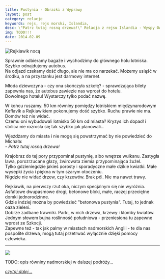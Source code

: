 ```yaml
---
title: Pustynia - Obrazki z Wyprawy
layout: post
category: relacje
keywords: rejs, rejs morski, Islandia, 
desc: \"Patrz tutaj rosną drzewa!\" Relacja z rejsu Islandia - Wyspy Owcze - Szkocja - Hebrydy - Mann - Irlandia.
img: TODO!!!
date: 2014-02-09
---
```


![Rejkiawik nocą](https://draftin.com:443/images/622?token=FRfUn83EiH-qaEJaRM7HaBLW5bT8uv4ok9aRXIi0x3jJ95bz41HUjyjsb2YyrQ5S2DQJSiMs5pefIHr2084ZBP0)

Sprawnie odbieramy bagaże i wychodzimy do głównego holu lotniska. Szybko odnajdujemy autobus.  
Na odjazd czekamy dość długo, ale nie ma co narzekać. Możemy usiąść w środku, a na przystanku jest darmowy internet.   

Młoda dziewczyna - czy ona skończyła szkołę? - sprawdzająca bilety zapewnia nas, że autobus zawiezie nas wprost do hotelu.   
Dowolnego hotelu! Wystarczy tylko podać nazwę.  

W końcu ruszamy. 50 km równiny pomiędzy lotniskiem międzynarodowym Keflavík a Rejkiawikiem pokonujemy dość szybko. Ruchu prawie nie ma. Domów też nie widać.  
Czemu oni wybudowali lotnisko 50 km od miasta? Kryzys ich dopadł i stolica nie rozrosła się tak szybko jak planowali...  

Wjeżdżamy do miasta i nie mogę się powstrzymać by nie powiedzieć do Michała:  
*- Patrz tutaj rosną drzewa!*  

Krajobraz do tej pory przypominał pustynię, albo wnętrze wulkanu. Zastygła lawa, porozrzucane głazy, żwirowata ziemia przypominająca żużel.   
Tylko gdzieniegdzie jakieś porosty i sporadyczne małe dzikie kwiatki. Małe wysepki życia i piękna w tym szarym otoczeniu.   
Nigdzie nie widać drzew, czy krzewów. Brak pól. Nie ma nawet trawy.   

Rejkiawik, na pierwszy rzut oka, niczym specjalnym się nie wyróżnia. Asfaltowe dwupasmowe drogi, betonowe bloki, małe, raczej przeciętne domki jednorodzinne.   
Gdzie indziej można by powiedzieć "betonowa pustynia". Tutaj, to jednak oaza zieleni.   
Dobrze zadbane trawniki. Parki, w nich drzewa, krzewy i klomby kwiatów. Jednym słowem bujna roślinność południowa - przeniesiona tu zapewne wprost ze Szkocji.   
Zapewne też - tak jak palmy w miastach nadmorskich Anglii - te dla nas pospolite drzewa, mogą tutaj przetrwać wyłącznie dzięki pomocy człowieka.  

* * *

![](https://draftin.com:443/images/882?token=lR8yjYXOx0k7KmZ6Di9hI0pligdZc5yrNhM0zu7ajpW1ZJZ3bZvHnYLXSnjvMl6EQ0NbuDtqs8Dy-Y6DUPHpZIc)

TODO: opis równiny nadmorskiej w dalszej podróży...
 
 
*[czytaj dalej...](/obrazki-z-wyprawy/czy-to-tu.html)*